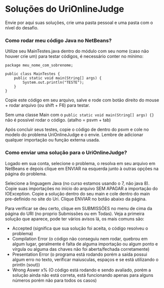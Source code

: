 # Soluções do UriOnlineJudge

Envie por aqui suas soluções, crie uma pasta pessoal e uma pasta com o nível do desafio.

### Como rodar meu código Java no NetBeans?

Utilize seu MainTestes.java dentro do módulo com seu nome (caso não houver crie um) para testar códigos, é necessário conter no mínimo:
```
package meu_nome_com_sobrenome;

public class MainTestes {
    public static void main(String[] args) {
        System.out.println("TESTE");
    }
}
```
Copie este código em seu arquivo, salve e rode com botão direito do mouse + rodar arquivo (ou shift + F6) para testar.

Sem uma classe Main com o ```public static void main(String[] args) {}``` não é possível rodar o código. (atalho = psvm + tab)

Após concluir seus testes, copie o código de dentro do psvm e cole no modelo do problema UriOnlineJudge e o envie. Lembre de adicionar qualquer importação ou função externa usada.

### Como enviar uma solução para o UriOnlineJudge?

Logado em sua conta, selecione o problema, o resolva em seu arquivo em NetBeans e depois clique em ENVIAR na esquerda junto à outras opções na página do problema.

Selecione a linguagem Java (no curso estamos usando o 7, não java 8).
Copie suas importações no início do arquivo SEM APAGAR a importação do IOException.
Copie a solução dentro do seu main e cole dentro do main pre-definido no site do Uri.
Clique ENVIAR no botão abaixo da página.

Para verificar se deu certo, clique em SUBMISSÕES no menu de cima da página do URI (no proprio Submissões ou em Todas).
Veja a primeira solução que aparece, pode ter vários avisos lá, os mais comuns são:

- Accepted (significa que sua solução foi aceita, o código resolveu o problema)
- Compilation Error (o código não conseguiu nem rodar, quebrou em algum lugar, geralmente é falta de alguma importação ou algum ponto e vírgula ou alguma das chaves não foi aberta/fechada corretamente)
- Presentation Error (o programa está rodando porém a saída possui algum erro no texto, verificar maiusculas, espaços e se está utilizando o println (sout))
- Wrong Aswer x% (O código está rodando e sendo avaliado, porém a solução ainda não está correta, está funcionando apenas para alguns números porém não para todos os casos)